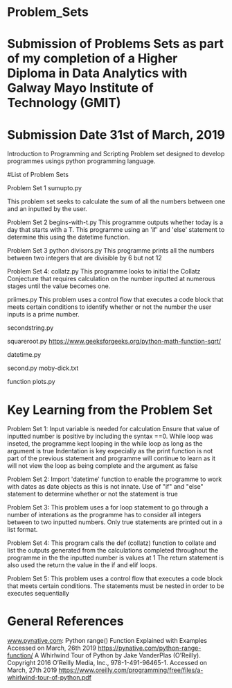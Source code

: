 # Problem_Sets
# Submission of Problems Sets as part of my completion of a Higher Diploma in Data Analytics with Galway Mayo Institute of Technology (GMIT) 
# Submission Date 31st of March, 2019

Introduction to Programming and Scripting Problem set designed to develop programmes usings python programming language. 

#List of Problem Sets

Problem Set 1 sumupto.py

This problem set seeks to calculate the sum of all the numbers between one and an inputted by the user. 

Problem Set 2 begins-with-t.py
This programme outputs whether today is a day that starts with a T. This programme using an 'if' and 'else' statement to determine this using the datetime function.

Problem Set 3 python divisors.py
This programme prints all the numbers between two integers that are divisible by 6 but not 12

Problem Set 4: collatz.py 
This programme looks to initial the Collatz Conjecture that requires calculation on the number inputted at numerous stages until the value becomes one. 

priimes.py
This problem uses a control flow that executes a code block that meets certain conditions to identify whether or not the number the user inputs is a prime number.

secondstring.py

squareroot.py
https://www.geeksforgeeks.org/python-math-function-sqrt/

datetime.py

second.py moby-dick.txt

function plots.py

# Key Learning from the Problem Set
Problem Set 1: 
Input variable is needed for calculation
Ensure that value of inputted number is positive by including the syntax ==0. 
While loop was inseted, the programme kept looping in the while loop as long as the argument is true
Indentation is key expecially as the print function is not part of the previous statement and programme will continue to learn as it will not view the loop as being complete and the argument as false

Problem Set 2:
Import 'datetime' function to enable the programme to work with dates as date objects as this is not innate.
Use of "if" and "else" statement to determine whether or not the statement is true

Problem Set 3: 
This problem uses a for loop statement to go through a number of interations as the programme has to consider all integers between to two inputted numbers. Only true statements are printed out in a list format. 

Problem Set 4:
This program calls the def (collatz) function to collate and list the outputs generated from the calculations completed throughout the programme in the the inputted number is values at 1
The return statement is also used the return the value in the if and elif loops. 

Problem Set 5: 
This problem uses a control flow that executes a code block that meets certain conditions. 
The statements must be nested in order to be executes sequentially


# General References
www.pynative.com: Python range() Function Explained with Examples Accessed on March, 26th 2019 https://pynative.com/python-range-function/
A Whirlwind Tour of Python by Jake VanderPlas (O’Reilly). Copyright 2016 O’Reilly Media, Inc., 978-1-491-96465-1. Accessed on March, 27th 2019 https://www.oreilly.com/programming/free/files/a-whirlwind-tour-of-python.pdf 

 
